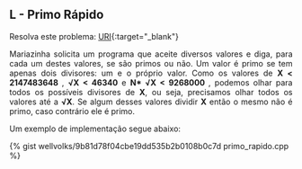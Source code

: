 ## L - Primo Rápido

Resolva este problema:
[URI][uri-1221]{:target="_blank"}

<p align="justify">
Mariazinha solicita um programa que aceite diversos valores e diga, para cada um destes valores, se são primos ou não. Um valor é primo se tem apenas dois divisores: um e o próprio valor.  Como os valores de <b>X < 2147483648 </b>,  <b> &radic;X < 46340</b> e <b>N* &radic;X < 9268000 </b>, podemos olhar para todos os possíveis divisores de <b>X</b>, ou seja, precisamos olhar todos os valores até a  <b> &radic;X</b>. Se algum desses valores dividir <b>X</b> então o mesmo não é primo, caso contrário ele é primo.
</p>


Um exemplo de implementação segue abaixo:

{% gist wellvolks/9b81d78f04cbe19dd535b2b0108b0c7d primo_rapido.cpp %}


[uri-1221]:		https://www.urionlinejudge.com.br/judge/pt/problems/view/1221
